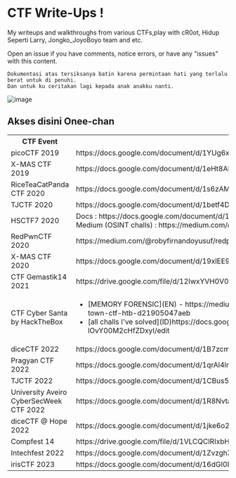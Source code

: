 # CTF Write-Ups ! 
My writeups and walkthroughs from various CTFs,play with cR0ot, Hidup Seperti Larry, Jongko_JoyoBoyo team and etc.

Open an issue if you have comments, notice errors, or have any "issues" with this content.

```
Dokumentasi atas tersiksanya batin karena permintaan hati yang terlalu berat untuk di penuhi.
Dan untuk ku ceritakan lagi kepada anak anakku nanti.
```

![image](http://pa1.narvii.com/5862/a247abf2de180e8fd9b4643aefa36ffd1a19d264_hq.gif)

## Akses disini Onee-chan 


<table>
  <tr>
    <th>CTF Event</th>
    <th>Link</th>
  </tr>
  
  <tr>
    <td>picoCTF 2019</td>
    <td>https://docs.google.com/document/d/1YUg6xlahsjH7jH2Tgv1g78S3e6kEhWZd45voLkKC93Q/</td>
  </tr>  
  <tr>
    <td>X-MAS CTF 2019</td>
    <td>https://docs.google.com/document/d/1eHt8AkW57k5BjvCNCiN6orzEyP0kjcF7FKJXQaVrZIc/edit</td>
  </tr>
  <tr>
    <td>RiceTeaCatPanda CTF 2020</td>
    <td>https://docs.google.com/document/d/1s6zAMj2BFsCPTkVMnYQw_6X3kiXz9PYUDiGJKMZN1us/edit</td>
  </tr>
  
  <tr>
    <td>TJCTF 2020</td>
    <td>https://docs.google.com/document/d/1betf4Diu8HBCgSSnn-O6LGn7eCgYFucC8IpMkj32Pb8/edit</td>
  </tr>
  
  <tr>
    <td>HSCTF7 2020</td>
    <td>Docs : https://docs.google.com/document/d/10_8RftC1_QvHzkz-zHFZryajRAGXXjkSXXf4qtp_v04/edit<br> Medium (OSINT challs) : https://medium.com/@robyfirnandoyusuf/hsctf-7-osint-challenges-b10f2d12a45a</td>
  </tr>
  
  <tr>
    <td>RedPwnCTF 2020</td>
    <td>https://medium.com/@robyfirnandoyusuf/redpwnctf-2020-web-challenges-writeup-12a6a6ace943</td>
   </tr>
   
  <tr>
    <td>X-MAS CTF 2020</td>
    <td>https://docs.google.com/document/d/19xlEE9Gb7yQDzvGBR1vdCgiJ8X16m7esvHRY4EoTa0o/edit</td>
 </tr>
  
  <tr>
    <td>CTF Gemastik14 2021</td>
    <td>https://drive.google.com/file/d/12IwxYVH0V0OMSrSeVq2JI2kENMofiXrE/view?usp=sharing</td>
 </tr>
  
  <tr>
    <td>CTF Cyber Santa by HackTheBox</td>
      <td>
        <ul>
          <li>[MEMORY FORENSIC](EN) - https://medium.com/@robyfirnandoyusuf/memory-forensic-cyber-santa-is-coming-to-town-ctf-htb-d21905047aeb</li>
          <li>[all challs I've solved](ID)https://docs.google.com/document/u/1/d/1hNBuXvhkH1rNFSGQGUo85YMgMj-lOvY00M2cHfZDxyI/edit</li>
        </ul>
      </td>
 </tr>
  
  <tr>
    <td>diceCTF 2022</td>
    <td>https://docs.google.com/document/d/1B7zcmHFSDRWMCXWTi52qmBL9EHXbFO1JaePVtAfay_4/edit#</td>
 </tr>
  <tr>
    <td>Pragyan CTF 2022</td>
    <td>https://docs.google.com/document/d/1qrAl4lmds9neGOnB7yzgi5poN-xmLdI4FHoPC4ZlOfw/edit?usp=sharing</td>
 </tr>
   <tr>
    <td>TJCTF 2022</td>
    <td>https://docs.google.com/document/d/1CBus5QWAraQPllPoeulPUHTXPIHrJrRaBZUt6D3LKIM/edit#heading=h.ja5jededub6w</td>
 </tr>
 <tr>
  <td>University Aveiro CyberSecWeek CTF 2022</td>
  <td>https://docs.google.com/document/d/1R8NvtabPEJhCzR2OUOp7r3SHqbQlOUuiz5GE9SdJ_Y0/edit</td>
</tr>
 <tr>
  <td>diceCTF @ Hope 2022</td>
  <td>https://docs.google.com/document/d/1jke6o2iSZdU8sbrDIjBxhdIgdVh4p4pE86cU20UvrG8/edit#heading=h.4kd7no8nerey</td>
</tr>
 <tr>
  <td>Compfest 14</td>
  <td>https://drive.google.com/file/d/1VLCQClRIxbHktbD1GdbEpC5Dz5Tog8Sz/view?usp=sharing</td>
</tr>
 <tr>
  <td>Intechfest 2022</td>
  <td>https://docs.google.com/document/d/1ZvzghXU1et0vgI_DcfyHdxBifztvxFLDBrjMGQT6dFw/edit#</td>
</tr>
 <tr>
  <td>irisCTF 2023</td>
  <td>https://docs.google.com/document/d/16dGI0Ng4_vfh8dbOSbsMvCG7A7kxF9nK7E4JXPp06kQ/edit?usp=sharing</td>
</tr>
  
</table>

